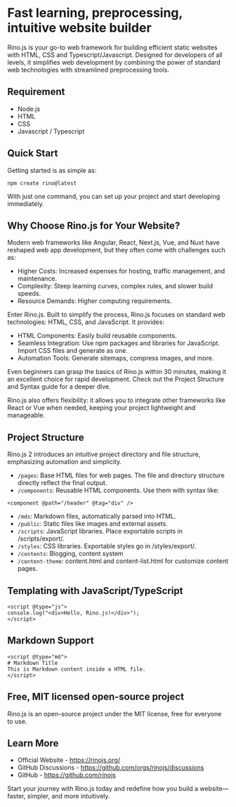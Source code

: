 <!--
{
  "title": "Easy static website builder with HTML, CSS and Typescript or Javascript",
  "published": "December 13, 2024",
  "description": "Rino.js is your go-to web framework for building efficient static websites with HTML, CSS and Typescript/Javascript. Designed for developers of all levels, it simplifies web development by combining the power of standard web technologies with streamlined preprocessing tools..."
}
-->

# Fast learning, preprocessing, intuitive website builder

Rino.js is your go-to web framework for building efficient static websites with HTML, CSS and Typescript/Javascript. Designed for developers of all levels, it simplifies web development by combining the power of standard web technologies with streamlined preprocessing tools.

## Requirement
- Node.js
- HTML
- CSS
- Javascript / Typescript

## Quick Start
Getting started is as simple as:
```
npm create rino@latest
```
With just one command, you can set up your project and start developing immediately.

## Why Choose Rino.js for Your Website?
Modern web frameworks like Angular, React, Next.js, Vue, and Nuxt have reshaped web app development, but they often come with challenges such as:

- Higher Costs: Increased expenses for hosting, traffic management, and maintenance.
- Complexity: Steep learning curves, complex rules, and slower build speeds.
- Resource Demands: Higher computing requirements.

Enter Rino.js. Built to simplify the process, Rino.js focuses on standard web technologies: HTML, CSS, and JavaScript. It provides:

- HTML Components: Easily build reusable components.
- Seamless Integration: Use npm packages and libraries for JavaScript. Import CSS files and generate as one.
- Automation Tools: Generate sitemaps, compress images, and more.

Even beginners can grasp the basics of Rino.js within 30 minutes, making it an excellent choice for rapid development. Check out the Project Structure and Syntax guide for a deeper dive.

Rino.js also offers flexibility: it allows you to integrate other frameworks like React or Vue when needed, keeping your project lightweight and manageable.

## Project Structure
Rino.js 2 introduces an intuitive project directory and file structure, emphasizing automation and simplicity.

- `/pages`: Base HTML files for web pages. The file and directory structure directly reflect the final output.
- `/components`: Reusable HTML components. Use them with syntax like:
```
<component @path="/header" @tag="div" />
```
- `/mds`: Markdown files, automatically parsed into HTML.
- `/public`: Static files like images and external assets.
- `/scripts`: JavaScript libraries. Place exportable scripts in /scripts/export/.
- `/styles`: CSS libraries. Exportable styles go in /styles/export/.
- `/contents`: Blogging, content system
- `/content-theme`: content.html and content-list.html for customize content pages.

## Templating with JavaScript/TypeScript
```
<script @type="js">
console.log("<div>Hello, Rino.js!</div>");
</script>
```
## Markdown Support
```
<script @type="md">
# Markdown Title
This is Markdown content inside a HTML file.
</script>
```

## Free, MIT licensed open-source project
Rino.js is an open-source project under the MIT license, free for everyone to use.

## Learn More
- Official Website - https://rinojs.org/
- GitHub Discussions - https://github.com/orgs/rinojs/discussions
- GitHub - https://github.com/rinojs

Start your journey with Rino.js today and redefine how you build a website—faster, simpler, and more intuitively.